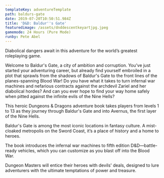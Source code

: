 ```yaml
---
templateKey: adventureTemplate
path: baldurs-gate
date: 2019-07-20T10:50:51.984Z
title: 'D&D: Baldur''s Gate'
featuredimage: /assets/dnddescentkeyartjpg.jpeg
gamemode: 24 Hours (Pure Mode)
runby: Pete Abel
---
```


Diabolical dangers await in this adventure for the world’s greatest roleplaying game.

Welcome to Baldur's Gate, a city of ambition and corruption. You’ve just started your adventuring career, but already find yourself embroiled in a plot that sprawls from the shadows of Baldur's Gate to the front lines of the planes-spanning Blood War! Do you have what it takes to turn infernal war machines and nefarious contracts against the archdevil Zariel and her diabolical hordes? And can you ever hope to find your way home safely when pitted against the infinite evils of the Nine Hells?

This heroic Dungeons & Dragons adventure book takes players from levels 1 to 13 as they journey through Baldur's Gate and into Avernus, the first layer of the Nine Hells.

Baldur's Gate is among the most iconic locations in fantasy culture. A mist-cloaked metropolis on the Sword Coast, it’s a place of history and a home to heroes.

The book introduces the infernal war machines to fifth edition D&D—battle-ready vehicles, which you can customize as you blast off into the Blood War.

Dungeon Masters will entice their heroes with devils' deals, designed to lure adventurers with the ultimate temptations of power and treasure.
